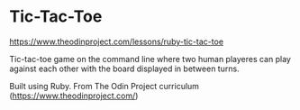 # Tic-Tac-Toe
https://www.theodinproject.com/lessons/ruby-tic-tac-toe

Tic-tac-toe game on the command line where two human playeres can play against each other with the board displayed in between turns. 

Built using Ruby. From The Odin Project curriculum (https://www.theodinproject.com/)